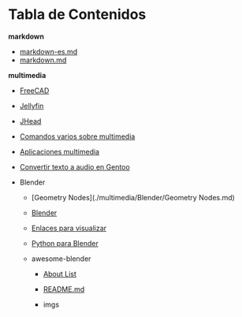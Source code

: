 # Tabla de Contenidos

**markdown**
  * [markdown-es.md](./markdown/markdown-es.md)
  * [markdown.md](./markdown/markdown.md)

**multimedia**
  * [FreeCAD](./multimedia/FreeCAD.md)
  * [Jellyfin](./multimedia/jellyfin.md)
  * [JHead](./multimedia/jhead.md)
  * [Comandos varios sobre multimedia](./multimedia/multimediaCommands.md)
  * [Aplicaciones multimedia](./multimedia/multimediaVarios.md)
  * [Convertir texto a audio en Gentoo](./multimedia/text2mp3.md)

  * Blender
    * [Geometry Nodes](./multimedia/Blender/Geometry Nodes.md)
    * [Blender](./multimedia/Blender/blender.md)
    * [Enlaces para visualizar](./multimedia/Blender/blender_TODO.md)
    * [Python para Blender](./multimedia/Blender/blender_python.md)

    * awesome-blender
      * [About List](./multimedia/Blender/awesome-blender/CONTRIBUTING.md)
      * [README.md](./multimedia/Blender/awesome-blender/README.md)

      * imgs

